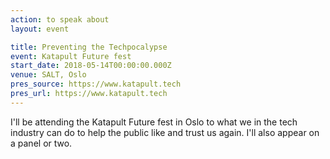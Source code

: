 ```yaml
---
action: to speak about
layout: event

title: Preventing the Techpocalypse
event: Katapult Future fest
start_date: 2018-05-14T00:00:00.000Z
venue: SALT, Oslo
pres_source: https://www.katapult.tech
pres_url: https://www.katapult.tech
---
```


I'll be attending the Katapult Future fest in Oslo to what we in the tech industry can do to help the public like and trust us again. I'll also appear on a panel or two.
